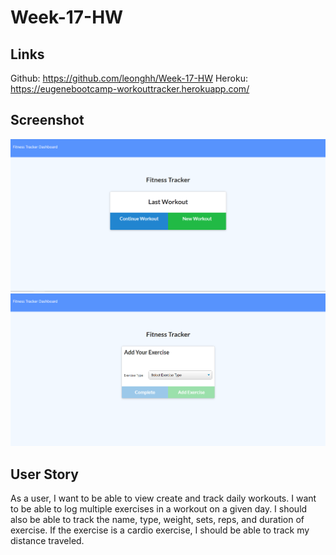 # Week-17-HW

## Links
Github: https://github.com/leonghh/Week-17-HW
Heroku: https://eugenebootcamp-workouttracker.herokuapp.com/

## Screenshot

![Alt text](public/assets/img/workoutrackerindex.PNG)
![Alt text](public/assets/img/workouttrackerexecise.PNG)

## User Story

As a user, I want to be able to view create and track daily workouts. I want to be able to log multiple exercises in a workout on a given day. I should also be able to track the name, type, weight, sets, reps, and duration of exercise. If the exercise is a cardio exercise, I should be able to track my distance traveled.